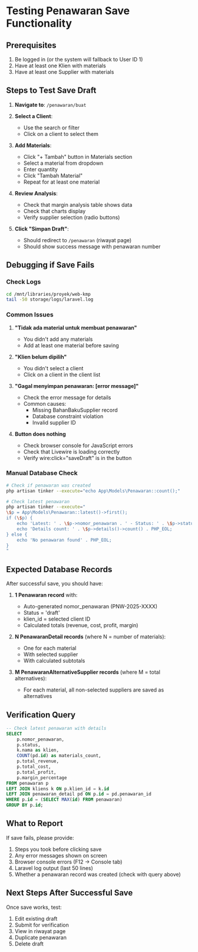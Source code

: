 # Testing Penawaran Save Functionality

## Prerequisites
1. Be logged in (or the system will fallback to User ID 1)
2. Have at least one Klien with materials
3. Have at least one Supplier with materials

## Steps to Test Save Draft

1. **Navigate to**: `/penawaran/buat`

2. **Select a Client**:
   - Use the search or filter
   - Click on a client to select them

3. **Add Materials**:
   - Click "+ Tambah" button in Materials section
   - Select a material from dropdown
   - Enter quantity
   - Click "Tambah Material"
   - Repeat for at least one material

4. **Review Analysis**:
   - Check that margin analysis table shows data
   - Check that charts display
   - Verify supplier selection (radio buttons)

5. **Click "Simpan Draft"**:
   - Should redirect to `/penawaran` (riwayat page)
   - Should show success message with penawaran number

## Debugging if Save Fails

### Check Logs
```bash
cd /mnt/libraries/proyek/web-kmp
tail -50 storage/logs/laravel.log
```

### Common Issues

1. **"Tidak ada material untuk membuat penawaran"**
   - You didn't add any materials
   - Add at least one material before saving

2. **"Klien belum dipilih"**
   - You didn't select a client
   - Click on a client in the client list

3. **"Gagal menyimpan penawaran: [error message]"**
   - Check the error message for details
   - Common causes:
     - Missing BahanBakuSupplier record
     - Database constraint violation
     - Invalid supplier ID

4. **Button does nothing**
   - Check browser console for JavaScript errors
   - Check that Livewire is loading correctly
   - Verify wire:click="saveDraft" is in the button

### Manual Database Check

```bash
# Check if penawaran was created
php artisan tinker --execute="echo App\Models\Penawaran::count();"

# Check latest penawaran
php artisan tinker --execute="
\$p = App\Models\Penawaran::latest()->first();
if (\$p) {
    echo 'Latest: ' . \$p->nomor_penawaran . ' - Status: ' . \$p->status . PHP_EOL;
    echo 'Details count: ' . \$p->details()->count() . PHP_EOL;
} else {
    echo 'No penawaran found' . PHP_EOL;
}
"
```

## Expected Database Records

After successful save, you should have:

1. **1 Penawaran record** with:
   - Auto-generated nomor_penawaran (PNW-2025-XXXX)
   - Status = 'draft'
   - klien_id = selected client ID
   - Calculated totals (revenue, cost, profit, margin)

2. **N PenawaranDetail records** (where N = number of materials):
   - One for each material
   - With selected supplier
   - With calculated subtotals

3. **M PenawaranAlternativeSupplier records** (where M = total alternatives):
   - For each material, all non-selected suppliers are saved as alternatives

## Verification Query

```sql
-- Check latest penawaran with details
SELECT 
    p.nomor_penawaran,
    p.status,
    k.nama as klien,
    COUNT(pd.id) as materials_count,
    p.total_revenue,
    p.total_cost,
    p.total_profit,
    p.margin_percentage
FROM penawaran p
LEFT JOIN kliens k ON p.klien_id = k.id
LEFT JOIN penawaran_detail pd ON p.id = pd.penawaran_id
WHERE p.id = (SELECT MAX(id) FROM penawaran)
GROUP BY p.id;
```

## What to Report

If save fails, please provide:

1. Steps you took before clicking save
2. Any error messages shown on screen
3. Browser console errors (F12 → Console tab)
4. Laravel log output (last 50 lines)
5. Whether a penawaran record was created (check with query above)

## Next Steps After Successful Save

Once save works, test:
1. Edit existing draft
2. Submit for verification
3. View in riwayat page
4. Duplicate penawaran
5. Delete draft

